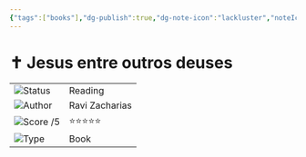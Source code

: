 ```yaml
---
{"tags":["books"],"dg-publish":true,"dg-note-icon":"lackluster","noteIcon":"lackluster","permalink":"/04-resources-material-para-zettel/books/jesus-entre-outros-deuses/","dgPassFrontmatter":true,"created":"2025-10-16T10:20:52.716+01:00","updated":"2025-10-24T15:59:55.282+01:00"}
---
```



# ✝️ Jesus entre outros deuses

|   |   |
|---|---|
|![](Dashboard/Attachments/arrow-circle-down_gray%20926.svg)Status|Reading|
|![](Dashboard/Attachments/list_gray%20888.svg)Author|Ravi Zacharias|
|![](Dashboard/Attachments/arrow-circle-down_gray%20926.svg)Score /5|⭐️⭐️⭐️⭐️⭐️|
|![](Dashboard/Attachments/arrow-circle-down_gray%20926.svg)Type|Book|